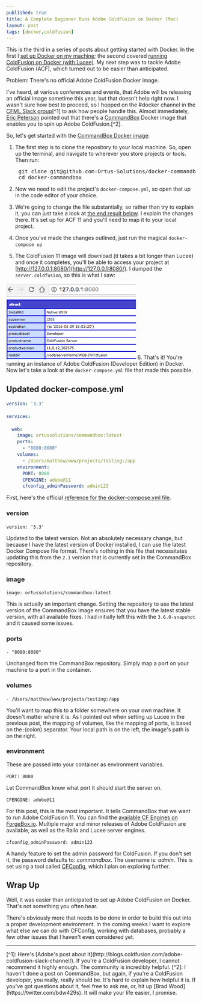 ```yaml
---
published: true
title: A Complete Beginner Runs Adobe ColdFusion on Docker (Mac)
layout: post
tags: [docker,coldfusion]
---
```


This is the third in a series of posts about getting started with Docker. In the first I [set up Docker on my machine](/2017/07/25/getting-started-with-docker.html); the second covered [running ColdFusion on Docker (with Lucee)](/2017/07/26/getting-started-with-coldfusion-for-docker.html). My next step was to tackle Adobe ColdFusion (ACF), which turned out to be easier than anticipated.
<!--more-->

Problem: There's no official Adobe ColdFusion Docker image. 

I've heard, at various conferences and events, that Adobe will be releasing an official image sometime this year, but that doesn't help right now. I wasn't sure how best to proceed, so I hopped on the #docker channel in the [CFML Slack group](https://cfml-slack.herokuapp.com)[^1] to ask how people handle this. Almost immediately, [Eric Peterson](https://twitter.com/_elpete) pointed out that there's a [CommandBox](https://www.ortussolutions.com/products/commandbox) Docker image that enables you to spin up Adobe ColdFusion.[^2]. 

So, let's get started with the [CommandBox Docker image](https://github.com/Ortus-Solutions/docker-commandbox):

1. The first step is to clone the repository to your local machine. So, open up the terminal, and navigate to wherever you store projects or tools. Then run:

	<pre class="highlight">
	git clone git@github.com:Ortus-Solutions/docker-commandbox.git
	cd docker-commandbox</pre>

2. Now we need to edit the project's `docker-compose.yml`, so open that up in the code editor of your choice. 
3. We're going to change the file substantially, so rather than try to explain it, you can just take a look at [the end result below](/2017/07/27/adobe-coldfusion-on-docker-via-commandbox.html#updated-docker-composeyml). I explain the changes there. It's set up for ACF 11 and you'll need to map it to your local project.
4. Once you've made the changes outlined, just run the magical `docker-compose up` 
5. The ColdFusion 11 image will download (it takes a bit longer than Lucee) and once it completes, you'll be able to access your project at [http://127.0.0.1:8080/](http://127.0.0.1:8080/). I dumped the `server.coldfusion`, so this is what I saw:

![Server Scope Dump from Adobe ColdFusion 11 in Docker](/public/assets/images/acf-server-coldfusion-dump-on-docker-image.png)
6. That's it! You're running an instance of Adobe ColdFusion (Developer Edition) in Docker. Now let's take a look at the `docker-compose.yml` file that made this possible. 

## Updated docker-compose.yml
```yaml
version: '3.3'

services:

  web:
    image: ortussolutions/commandbox:latest
    ports:
      - "8080:8080"
    volumes:
      - /Users/matthew/www/projects/testing:/app
    environment:
      PORT: 8080
      CFENGINE: adobe@11
      cfconfig_adminPassword: admin123
```
First, here's the official [reference for the docker-compose.yml file](https://docs.docker.com/compose/compose-file/). 

### version 
`version: '3.3'`

Updated to the latest version. Not an absolutely necessary change, but because I have the latest version of Docker installed, I can use the latest Docker Compose file format. There's nothing in this file that necessitates updating this from the `2.1` version that is currently set in the CommandBox repository.

### image
`image: ortussolutions/commandbox:latest`

This is actually an important change. Setting the repository to use the latest version of the CommandBox image ensures that you have the latest stable version, with all available fixes. I had initially left this with the `3.6.0-snapshot` and it caused some issues. 

### ports
`- "8080:8080"`

Unchanged from the CommandBox repository. Simply map a port on your machine to a port in the container.

### volumes
`- /Users/matthew/www/projects/testing:/app`

You'll want to map this to a folder somewhere on your own machine. It doesn't matter where it is. As I pointed out when setting up Lucee in the previous post, the mapping of volumes, like the mapping of ports, is based on the`:`(colon) separator. Your local path is on the left, the image's path is on the right. 

### environment
These are passed into your container as environment variables. 

`PORT: 8080`

Let CommandBox know what port it should start the server on.

`CFENGINE: adobe@11`

For this post, this is the most important. It tells CommandBox that we want to run Adobe ColdFusion 11. You can find the [available CF Engines on ForgeBox.io](https://www.forgebox.io/type/cf-engines). Multiple major and minor releases of Adobe ColdFusion are available, as well as the Railo and Lucee server engines.

`cfconfig_adminPassword: admin123`

A handy feature to set the admin password for ColdFusion. If you don't set it, the password defaults to: *commandbox*. The username is: *admin*. This is set using a tool called [CFConfig](https://github.com/Ortus-Solutions/cfconfig), which I plan on exploring further.

## Wrap Up
Well, it was easier than anticipated to set up Adobe ColdFusion on Docker. That's not something you often hear.

There's obviously more that needs to be done in order to build this out into a proper development environment. In the coming weeks I want to explore what else we can do with CFConfig, working with databases, probably a few other issues that I haven't even considered yet.

<hr />
[^1]: Here's [Adobe's post about it](http://blogs.coldfusion.com/adobe-coldfusion-slack-channel/). If you're a ColdFusion developer, I cannot recommend it highly enough. The community is incredibly helpful.
[^2]: I haven't done a post on CommandBox, but again, if you're a ColdFusion developer, you really, really should be. It's hard to explain how helpful it is. If you've got questions about it, feel free to ask me, or, hit up [Brad Wood](https://twitter.com/bdw429s). It will make your life easier, I promise.
